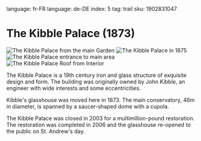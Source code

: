 language: fr-FR
language: de-DE
index: 5
tag: trail
sku: 1902831047

# The Kibble Palace (1873)

![The Kibble Palace from the main Garden](image:kibble-palace.jpg)
![The Kibble Palace in 1875](image:kibble-1875.jpg)
![The Kibble Palace entrance to main area](image:kibble-interior.jpg)
![The Kibble Palace Roof from Interior](image:kibble-interior2.jpg)

The Kibble Palace is a 19th century iron and glass structure of
exquisite design and form. The building was originally owned by John Kibble, 
an engineer with wide interests and some eccentricities. 

Kibble's glasshouse was moved here in 1873. The main conservatory, 
46m in diameter, is spanned by a saucer-shaped dome with a cupola.

The Kibble Palace was closed in 2003 for a multimillion-pound
restoration. The restoration was completed in 2006 and the glasshouse re-opened to
the public on St. Andrew's day.
